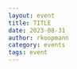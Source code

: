 ```yaml
---
layout: event
title: TITLE
date: 2023-08-31
author: rkoopmann
category: events
tags: event
---
```


